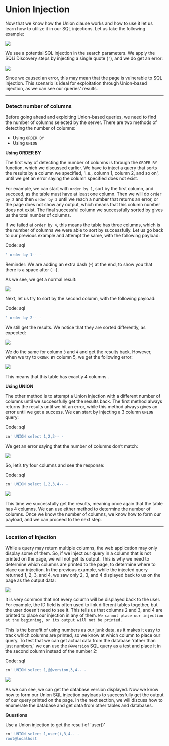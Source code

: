 # Union Injection

Now that we know how the Union clause works and how to use it let us learn how to utilize it in our SQL injections. Let us take the following example:

![](https://academy.hackthebox.com/storage/modules/33/ports\_cn.png)

We see a potential SQL injection in the search parameters. We apply the SQLi Discovery steps by injecting a single quote (`'`), and we do get an error:

![](https://academy.hackthebox.com/storage/modules/33/ports\_quote.png)

Since we caused an error, this may mean that the page is vulnerable to SQL injection. This scenario is ideal for exploitation through Union-based injection, as we can see our queries' results.

***

### Detect number of columns

Before going ahead and exploiting Union-based queries, we need to find the number of columns selected by the server. There are two methods of detecting the number of columns:

* Using `ORDER BY`
* Using `UNION`

**Using ORDER BY**

The first way of detecting the number of columns is through the `ORDER BY` function, which we discussed earlier. We have to inject a query that sorts the results by a column we specified, 'i.e., column 1, column 2, and so on', until we get an error saying the column specified does not exist.

For example, we can start with `order by 1`, sort by the first column, and succeed, as the table must have at least one column. Then we will do `order by 2` and then `order by 3` until we reach a number that returns an error, or the page does not show any output, which means that this column number does not exist. The final successful column we successfully sorted by gives us the total number of columns.

If we failed at `order by 4`, this means the table has three columns, which is the number of columns we were able to sort by successfully. Let us go back to our previous example and attempt the same, with the following payload:

Code: sql

```sql
' order by 1-- -
```

Reminder: We are adding an extra dash (-) at the end, to show you that there is a space after (--).

As we see, we get a normal result:

![](https://academy.hackthebox.com/storage/modules/33/ports\_cn.png)

Next, let us try to sort by the second column, with the following payload:

Code: sql

```sql
' order by 2-- -
```

We still get the results. We notice that they are sorted differently, as expected:

![](https://academy.hackthebox.com/storage/modules/33/order\_by\_2.jpg)

We do the same for column `3` and `4` and get the results back. However, when we try to `ORDER BY` column 5, we get the following error:

![](https://academy.hackthebox.com/storage/modules/33/order\_by\_5.jpg)

This means that this table has exactly 4 columns .

**Using UNION**

The other method is to attempt a Union injection with a different number of columns until we successfully get the results back. The first method always returns the results until we hit an error, while this method always gives an error until we get a success. We can start by injecting a 3 column `UNION` query:

Code: sql

```sql
cn' UNION select 1,2,3-- -
```

We get an error saying that the number of columns don’t match:

![](https://academy.hackthebox.com/storage/modules/33/ports\_columns\_diff.png)

So, let’s try four columns and see the response:

Code: sql

```sql
cn' UNION select 1,2,3,4-- -
```

![](https://academy.hackthebox.com/storage/modules/33/ports\_columns\_correct.png)

This time we successfully get the results, meaning once again that the table has 4 columns. We can use either method to determine the number of columns. Once we know the number of columns, we know how to form our payload, and we can proceed to the next step.

***

### Location of Injection

While a query may return multiple columns, the web application may only display some of them. So, if we inject our query in a column that is not printed on the page, we will not get its output. This is why we need to determine which columns are printed to the page, to determine where to place our injection. In the previous example, while the injected query returned 1, 2, 3, and 4, we saw only 2, 3, and 4 displayed back to us on the page as the output data:

![](https://academy.hackthebox.com/storage/modules/33/ports\_columns\_correct.png)

It is very common that not every column will be displayed back to the user. For example, the ID field is often used to link different tables together, but the user doesn't need to see it. This tells us that columns 2 and 3, and 4 are printed to place our injection in any of them. `We cannot place our injection at the beginning, or its output will not be printed.`

This is the benefit of using numbers as our junk data, as it makes it easy to track which columns are printed, so we know at which column to place our query. To test that we can get actual data from the database 'rather than just numbers,' we can use the `@@version` SQL query as a test and place it in the second column instead of the number 2:

Code: sql

```sql
cn' UNION select 1,@@version,3,4-- -
```

![](https://academy.hackthebox.com/storage/modules/33/db\_version\_1.jpg)

As we can see, we can get the database version displayed. Now we know how to form our Union SQL injection payloads to successfully get the output of our query printed on the page. In the next section, we will discuss how to enumerate the database and get data from other tables and databases.

**Questions**

Use a Union injection to get the result of 'user()'

```sql
cn' UNION select 1,user(),3,4-- -
root@localhost
```
